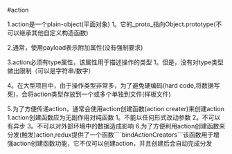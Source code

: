 #action

1.action是一个plain-object(平面对象)
    1。它的_proto_指向Object.prototype(不可以继承其他自定义构造函数)
    
2.通常，使用payload表示附加属性(没有强制要求)

3.action必须有type属性，该属性用于描述操作的类型
    1。但是，没有对type类型做出限制（可以是字符串/数字）
    
4。在大型项目中，由于操作类型非常多，为了避免硬编码(hard code,将数据写死)，会将action类型存放到一个或多个单独到文件(样板文件)

5.为了方便传递action，通常会使用action创建函数(action creater)来创建action
    1.action创建函数应为无副作用对纯函数
        1。不能以任何形式改动参数
        2。不可以有异步
        3。不可以对外部环境中的数据造成影响
6.为了方便利用action创建函数来分发(触发)action,redux提供了一个函数````bindActionCreators```该函数用于增强action创建函数功能，它不仅可以创建action，并且创建后会自动完成分发

